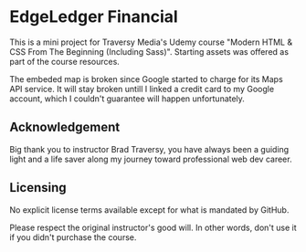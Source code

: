 # EdgeLedger Financial

This is a mini project for Traversy Media's Udemy course "Modern HTML & CSS From The Beginning (Including Sass)". Starting assets was offered as part of the course resources.

The embeded map is broken since Google started to charge for its Maps API service. It will stay broken untill I linked a credit card to my Google account, which I couldn't guarantee will happen unfortunately.

## Acknowledgement

Big thank you to instructor Brad Traversy, you have always been a guiding light and a life saver along my journey toward professional web dev career.

## Licensing

No explicit license terms available except for what is mandated by GitHub.

Please respect the original instructor's good will. In other words, don't use it if you didn't purchase the course.
